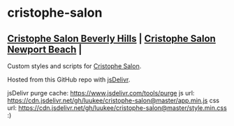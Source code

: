 # cristophe-salon

## [Cristophe Salon Beverly Hills](https://github.com/luukee/cristophe-salon/edit/master/README.md) | [Cristophe Salon Newport Beach](https://github.com/luukee/cristophe-salon/edit/master/README.md) | 

Custom styles and scripts for [Cristophe Salon](https://www.cristophe.com/).

Hosted from this GitHub repo with [jsDelivr](https://www.jsdelivr.com/github).

jsDelivr purge cache: https://www.jsdelivr.com/tools/purge
js url:
https://cdn.jsdelivr.net/gh/luukee/cristophe-salon@master/app.min.js
css url:
https://cdn.jsdelivr.net/gh/luukee/cristophe-salon@master/style.min.css
:)
